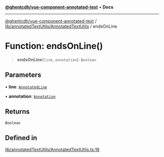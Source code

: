 [**@ghentcdh/vue-component-annotated-text**](../../../../README.md) • **Docs**

***

[@ghentcdh/vue-component-annotated-text](../../../../modules.md) / [lib/annotatedTextUtils/AnnotatedTextUtils](../README.md) / endsOnLine

# Function: endsOnLine()

> **endsOnLine**(`line`, `annotation`): `Boolean`

## Parameters

• **line**: [`AnnotatedLine`](../../../../types/AnnotatedText/interfaces/AnnotatedLine.md)

• **annotation**: [`Annotation`](../../../../types/Annotation/interfaces/Annotation.md)

## Returns

`Boolean`

## Defined in

[lib/annotatedTextUtils/AnnotatedTextUtils.ts:18](https://github.com/GhentCDH/vue_component_annotated_text/blob/6add7bb10a77b5452736ad4c56c99391d8dec5bd/src/lib/annotatedTextUtils/AnnotatedTextUtils.ts#L18)
